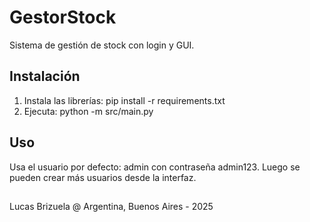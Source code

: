 # GestorStock
Sistema de gestión de stock con login y GUI.

## Instalación
1. Instala las librerías: pip install -r requirements.txt
2. Ejecuta: python -m src/main.py

## Uso
Usa el usuario por defecto: admin con contraseña admin123. 
Luego se pueden crear más usuarios desde la interfaz.

##
Lucas Brizuela @ Argentina, Buenos Aires - 2025
